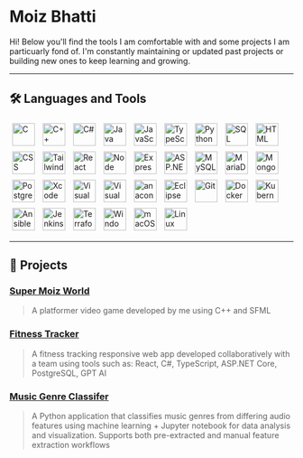 # Moiz Bhatti

Hi! Below you'll find the tools I am comfortable with and some projects I am particuarly fond of. I'm constantly maintaining or updated past projects or building new ones to keep learning and growing.

---

## 🛠️ Languages and Tools

<p align="left">
  <img src="https://cdn.jsdelivr.net/gh/devicons/devicon@latest/icons/c/c-original.svg" alt="C" width="40" height="40" style="padding: 5px;" />
  <img src="https://cdn.jsdelivr.net/gh/devicons/devicon@latest/icons/cplusplus/cplusplus-original.svg" alt="C++" width="40" height="40" style="padding: 5px;" />
  <img src="https://cdn.jsdelivr.net/gh/devicons/devicon@latest/icons/csharp/csharp-original.svg" alt="C#" width="40" height="40" style="padding: 5px;" />
  <img src="https://cdn.jsdelivr.net/gh/devicons/devicon@latest/icons/java/java-original.svg" alt="Java" width="40" height="40" style="padding: 5px;" />
  <img src="https://cdn.jsdelivr.net/gh/devicons/devicon@latest/icons/javascript/javascript-original.svg" alt="JavaScript" width="40" height="40" style="padding: 5px;" />
  <img src="https://cdn.jsdelivr.net/gh/devicons/devicon@latest/icons/typescript/typescript-original.svg" alt="TypeScript" width="40" height="40" style="padding: 5px;" />
  <img src="https://cdn.jsdelivr.net/gh/devicons/devicon@latest/icons/python/python-original-wordmark.svg" alt="Python" width="40" height="40" style="padding: 5px;" />
  <img src="https://cdn.jsdelivr.net/gh/devicons/devicon@latest/icons/azuresqldatabase/azuresqldatabase-original.svg" alt="SQL" width="40" height="40" style="padding: 5px;" />
  <img src="https://cdn.jsdelivr.net/gh/devicons/devicon@latest/icons/html5/html5-plain-wordmark.svg" alt="HTML" width="40" height="40" style="padding: 5px;" />
  <img src="https://cdn.jsdelivr.net/gh/devicons/devicon@latest/icons/css3/css3-plain-wordmark.svg" alt="CSS" width="40" height="40" style="padding: 5px;" />
  <img src="https://cdn.jsdelivr.net/gh/devicons/devicon@latest/icons/tailwindcss/tailwindcss-original.svg" alt="Tailwind" width="40" height="40" style="padding: 5px;" />
  
  
  <img src="https://cdn.jsdelivr.net/gh/devicons/devicon@latest/icons/react/react-original-wordmark.svg" alt="React" width="40" height="40" style="padding: 5px;" />
  <img src="https://cdn.jsdelivr.net/gh/devicons/devicon@latest/icons/nodejs/nodejs-original-wordmark.svg" alt="Node" width="40" height="40" style="padding: 5px;" />
  <img src="https://cdn.jsdelivr.net/gh/devicons/devicon@latest/icons/express/express-original.svg" alt="Express" width="40" height="40" style="padding: 5px;" />
  <img src="https://cdn.jsdelivr.net/gh/devicons/devicon@latest/icons/dotnetcore/dotnetcore-original.svg" alt="ASP.NET Core" width="40" height="40" style="padding: 5px;" />
  
  <img src="https://cdn.jsdelivr.net/gh/devicons/devicon@latest/icons/mysql/mysql-original-wordmark.svg" alt="MySQL" width="40" height="40" style="padding: 5px;" />
  <img src="https://cdn.jsdelivr.net/gh/devicons/devicon@latest/icons/mariadb/mariadb-original-wordmark.svg" alt="MariaDB" width="40" height="40" style="padding: 5px;" />
  <img src="https://cdn.jsdelivr.net/gh/devicons/devicon@latest/icons/mongodb/mongodb-original-wordmark.svg" alt="MongoDB" width="40" height="40" style="padding: 5px;" />
  <img src="https://cdn.jsdelivr.net/gh/devicons/devicon@latest/icons/postgresql/postgresql-original-wordmark.svg" alt="PostgreSQL" width="40" height="40" style="padding: 5px;" />
  
  <img src="https://cdn.jsdelivr.net/gh/devicons/devicon@latest/icons/xcode/xcode-original.svg" alt="Xcode" width="40" height="40" style="padding: 5px;" />
  <img src="https://cdn.jsdelivr.net/gh/devicons/devicon@latest/icons/visualstudio/visualstudio-original.svg" alt="Visual Studio" width="40" height="40" style="padding: 5px;" />
  <img src="https://cdn.jsdelivr.net/gh/devicons/devicon@latest/icons/vscode/vscode-original.svg" alt="Visual Studio Code" width="40" height="40" style="padding: 5px;" />
  <img src="https://cdn.jsdelivr.net/gh/devicons/devicon@latest/icons/anaconda/anaconda-original-wordmark.svg" alt="anaconda" width="40" height="40" style="padding: 5px;" />
  <img src="https://cdn.jsdelivr.net/gh/devicons/devicon@latest/icons/eclipse/eclipse-original.svg" alt="Eclipse" width="40" height="40" style="padding: 5px;" />
  <img src="https://cdn.jsdelivr.net/gh/devicons/devicon@latest/icons/git/git-plain-wordmark.svg" alt="Git" width="40" height="40" style="padding: 5px;" />
  
  <img src="https://cdn.jsdelivr.net/gh/devicons/devicon@latest/icons/docker/docker-original-wordmark.svg" alt="Docker" width="40" height="40" style="padding: 5px;" />
  <img src="https://cdn.jsdelivr.net/gh/devicons/devicon@latest/icons/kubernetes/kubernetes-original.svg" alt="Kubernetes" width="40" height="40" style="padding: 5px;" />
  <img src="https://cdn.jsdelivr.net/gh/devicons/devicon@latest/icons/ansible/ansible-original.svg" alt="Ansible" width="40" height="40" style="padding: 5px;" />
  <img src="https://cdn.jsdelivr.net/gh/devicons/devicon@latest/icons/jenkins/jenkins-original.svg" alt="Jenkins" width="40" height="40" style="padding: 5px;" />
  <img src="https://cdn.jsdelivr.net/gh/devicons/devicon@latest/icons/terraform/terraform-original.svg" alt="Terraform" width="40" height="40" style="padding: 5px;" />
  
  <img src="https://cdn.jsdelivr.net/gh/devicons/devicon@latest/icons/windows11/windows11-original.svg" alt="Windows" width="40" height="40" style="padding: 5px;" />
  <img src="https://cdn.jsdelivr.net/gh/devicons/devicon@latest/icons/apple/apple-original.svg" alt="macOS" width="40" height="40" style="padding: 5px;" />
  <img src="https://cdn.jsdelivr.net/gh/devicons/devicon@latest/icons/linux/linux-original.svg" alt="Linux" width="40" height="40" style="padding: 5px;" />
</p>

---

## 📂 Projects

### [Super Moiz World](https://github.com/abdulmoizbhatti/Super-Moiz-World-Platformer)
> A platformer video game developed by me using C++ and SFML

### [Fitness Tracker](https://github.com/NickSavino/WorkoutApp)
> A fitness tracking responsive web app developed collaboratively with a team using tools such as: React, C#, TypeScript, ASP.NET Core, PostgreSQL, GPT AI

### [Music Genre Classifer](https://github.com/abdulmoizbhatti/Music-Genre-Classifier)
> A Python application that classifies music genres from differing audio features using machine learning + Jupyter notebook for data analysis and visualization. Supports both pre-extracted and manual feature extraction workflows
